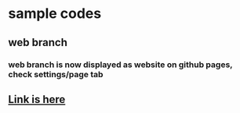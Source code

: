 ﻿# sample codes
## web branch
### web branch is now displayed as website on github pages, check settings/page tab
## [Link is here](https://aasirmutwalli22.github.io/sample_codes/)
